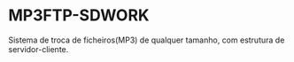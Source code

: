 # MP3FTP-SDWORK

Sistema de troca de ficheiros(MP3) de qualquer tamanho, com estrutura de servidor-cliente.
 
